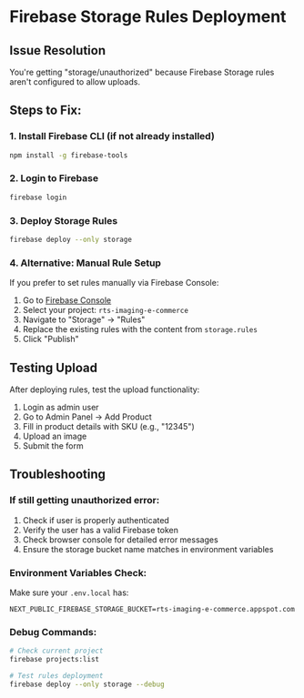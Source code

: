 # Firebase Storage Rules Deployment

## Issue Resolution
You're getting "storage/unauthorized" because Firebase Storage rules aren't configured to allow uploads.

## Steps to Fix:

### 1. Install Firebase CLI (if not already installed)
```bash
npm install -g firebase-tools
```

### 2. Login to Firebase
```bash
firebase login
```

### 3. Deploy Storage Rules
```bash
firebase deploy --only storage
```

### 4. Alternative: Manual Rule Setup
If you prefer to set rules manually via Firebase Console:

1. Go to [Firebase Console](https://console.firebase.google.com/)
2. Select your project: `rts-imaging-e-commerce`
3. Navigate to "Storage" → "Rules"
4. Replace the existing rules with the content from `storage.rules`
5. Click "Publish"

## Testing Upload
After deploying rules, test the upload functionality:

1. Login as admin user
2. Go to Admin Panel → Add Product
3. Fill in product details with SKU (e.g., "12345")
4. Upload an image
5. Submit the form

## Troubleshooting

### If still getting unauthorized error:
1. Check if user is properly authenticated
2. Verify the user has a valid Firebase token
3. Check browser console for detailed error messages
4. Ensure the storage bucket name matches in environment variables

### Environment Variables Check:
Make sure your `.env.local` has:
```
NEXT_PUBLIC_FIREBASE_STORAGE_BUCKET=rts-imaging-e-commerce.appspot.com
```

### Debug Commands:
```bash
# Check current project
firebase projects:list

# Test rules deployment
firebase deploy --only storage --debug
```
